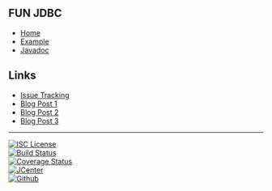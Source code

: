 ## FUN JDBC
- [Home]()
- [Example](#docs/example)
- [Javadoc](javadoc)

## Links
- [Issue Tracking](https://github.com/nwillc/fun-jdbc/issues)
- [Blog Post 1](http://nwillc.wordpress.com/2014/09/27/a-little-java-8-goodness-in-jdbc)
- [Blog Post 2](https://nwillc.wordpress.com/2016/08/28/functional-jdbc-part-2)
- [Blog Post 3](https://nwillc.wordpress.com/2016/09/22/java-8-functional-jdbc-part-3)
-------
[![ISC License](http://shields-nwillc.rhcloud.com/shield/tldrlegal?package=ISC)](http://shields-nwillc.rhcloud.com/homepage/tldrlegal?package=ISC)
<br/>
[![Build Status](https://travis-ci.org/nwillc/fun-jdbc.svg?branch=master)](https://travis-ci.org/nwillc/fun-jdbc)
<br/>
[![Coverage Status](http://shields-nwillc.rhcloud.com/shield/codecov?path=github/nwillc&package=fun-jdbc)](http://shields-nwillc.rhcloud.com/homepage/codecov?path=github/nwillc&package=fun-jdbc)
<br/>
[![JCenter](http://shields-nwillc.rhcloud.com/shield/jcenter?package=fun-jdbc&path=nwillc)](http://shields-nwillc.rhcloud.com/homepage/jcenter?package=fun-jdbc&path=nwillc)
<br/>
[![Github](http://shields-nwillc.rhcloud.com/shield/github)](http://shields-nwillc.rhcloud.com/homepage/github?path=nwillc&package=fun-jdbc)
